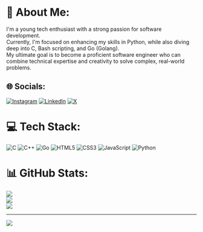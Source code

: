 # 💫 About Me:
I'm a young tech enthusiast with a strong passion for software development. <br>
Currently, I'm focused on enhancing my skills in Python, while also diving deep into C, Bash scripting, and Go (Golang). <br>
My ultimate goal is to become a proficient software engineer who can combine technical expertise and creativity to solve complex, real-world problems.

## 🌐 Socials:
[![Instagram](https://img.shields.io/badge/Instagram-%23E4405F.svg?logo=Instagram&logoColor=white)](https://instagram.com/sadatnazarli) 
[![LinkedIn](https://img.shields.io/badge/LinkedIn-%230077B5.svg?logo=linkedin&logoColor=white)](https://www.linkedin.com/in/sadatnazarli/) 
[![X](https://img.shields.io/badge/X-black.svg?logo=X&logoColor=white)](https://x.com/sadatnazarli) 

# 💻 Tech Stack:
![C](https://img.shields.io/badge/c-%2300599C.svg?style=for-the-badge&logo=c&logoColor=white) 
![C++](https://img.shields.io/badge/c++-%2300599C.svg?style=for-the-badge&logo=c%2B%2B&logoColor=white) 
![Go](https://img.shields.io/badge/go-%2300ADD8.svg?style=for-the-badge&logo=go&logoColor=white) 
![HTML5](https://img.shields.io/badge/html5-%23E34F26.svg?style=for-the-badge&logo=html5&logoColor=white) 
![CSS3](https://img.shields.io/badge/css3-%231572B6.svg?style=for-the-badge&logo=css3&logoColor=white) 
![JavaScript](https://img.shields.io/badge/javascript-%23323330.svg?style=for-the-badge&logo=javascript&logoColor=%23F7DF1E) 
![Python](https://img.shields.io/badge/python-3670A0?style=for-the-badge&logo=python&logoColor=ffdd54)

# 📊 GitHub Stats:
![](https://github-readme-stats.vercel.app/api?username=sadatnazarli&theme=react&hide_border=false&include_all_commits=false&count_private=true)<br/>
![](https://github-readme-streak-stats.herokuapp.com/?user=sadatnazarli&theme=react&hide_border=false)<br/>
![](https://github-readme-stats.vercel.app/api/top-langs/?username=sadatnazarli&theme=react&hide_border=false&include_all_commits=false&count_private=true&layout=compact)

---
[![](https://visitcount.itsvg.in/api?id=sadatnazarli&icon=6&color=0)](https://visitcount.itsvg.in)

<!-- Proudly created with GPRM ( https://gprm.itsvg.in ) -->
